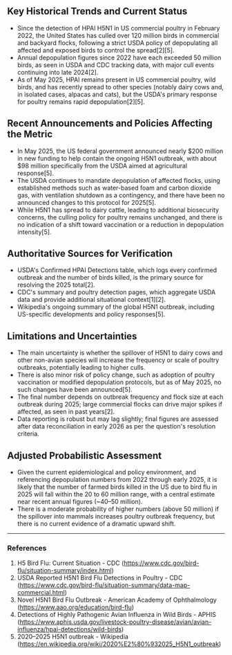 ## Key Historical Trends and Current Status

- Since the detection of HPAI H5N1 in US commercial poultry in February 2022, the United States has culled over 120 million birds in commercial and backyard flocks, following a strict USDA policy of depopulating all affected and exposed birds to control the spread[2][5].
- Annual depopulation figures since 2022 have each exceeded 50 million birds, as seen in USDA and CDC tracking data, with major cull events continuing into late 2024[2].
- As of May 2025, HPAI remains present in US commercial poultry, wild birds, and has recently spread to other species (notably dairy cows and, in isolated cases, alpacas and cats), but the USDA's primary response for poultry remains rapid depopulation[2][5].

## Recent Announcements and Policies Affecting the Metric

- In May 2025, the US federal government announced nearly $200 million in new funding to help contain the ongoing H5N1 outbreak, with about $98 million specifically from the USDA aimed at agricultural response[5].
- The USDA continues to mandate depopulation of affected flocks, using established methods such as water-based foam and carbon dioxide gas, with ventilation shutdown as a contingency, and there have been no announced changes to this protocol for 2025[5].
- While H5N1 has spread to dairy cattle, leading to additional biosecurity concerns, the culling policy for poultry remains unchanged, and there is no indication of a shift toward vaccination or a reduction in depopulation intensity[5].

## Authoritative Sources for Verification

- USDA's Confirmed HPAI Detections table, which logs every confirmed outbreak and the number of birds killed, is the primary source for resolving the 2025 total[2].
- CDC's summary and poultry detection pages, which aggregate USDA data and provide additional situational context[1][2].
- Wikipedia's ongoing summary of the global H5N1 outbreak, including US-specific developments and policy responses[5].

## Limitations and Uncertainties

- The main uncertainty is whether the spillover of H5N1 to dairy cows and other non-avian species will increase the frequency or scale of poultry outbreaks, potentially leading to higher culls.
- There is also minor risk of policy change, such as adoption of poultry vaccination or modified depopulation protocols, but as of May 2025, no such changes have been announced[5].
- The final number depends on outbreak frequency and flock size at each outbreak during 2025; large commercial flocks can drive major spikes if affected, as seen in past years[2].
- Data reporting is robust but may lag slightly; final figures are assessed after data reconciliation in early 2026 as per the question's resolution criteria.

## Adjusted Probabilistic Assessment

- Given the current epidemiological and policy environment, and referencing depopulation numbers from 2022 through early 2025, it is likely that the number of farmed birds killed in the US due to bird flu in 2025 will fall within the 20 to 60 million range, with a central estimate near recent annual figures (~40–50 million).
- There is a moderate probability of higher numbers (above 50 million) if the spillover into mammals increases poultry outbreak frequency, but there is no current evidence of a dramatic upward shift.

---

### References

1. H5 Bird Flu: Current Situation - CDC (https://www.cdc.gov/bird-flu/situation-summary/index.html)
2. USDA Reported H5N1 Bird Flu Detections in Poultry - CDC (https://www.cdc.gov/bird-flu/situation-summary/data-map-commercial.html)
3. Novel H5N1 Bird Flu Outbreak - American Academy of Ophthalmology (https://www.aao.org/education/bird-flu)
4. Detections of Highly Pathogenic Avian Influenza in Wild Birds - APHIS (https://www.aphis.usda.gov/livestock-poultry-disease/avian/avian-influenza/hpai-detections/wild-birds)
5. 2020–2025 H5N1 outbreak - Wikipedia (https://en.wikipedia.org/wiki/2020%E2%80%932025_H5N1_outbreak)